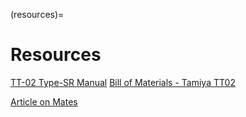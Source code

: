 

(resources)=
# Resources

[TT-02 Type-SR Manual](https://m.blog.naver.com/PostView.naver?blogId=kimhj9&logNo=222075546706&proxyReferer=https:%2F%2Fwww.google.com%2F)
[Bill of Materials - Tamiya TT02](https://github.com/NVIDIA-AI-IOT/jetracer/blob/master/docs/tamiya/bill_of_materials.md)

[Article on Mates](https://learn.onshape.com/courses/all-the-ways-to-use-mate-connectors?returnTo=/learn/article/all-the-ways-to-use-mate-connectors)




 


